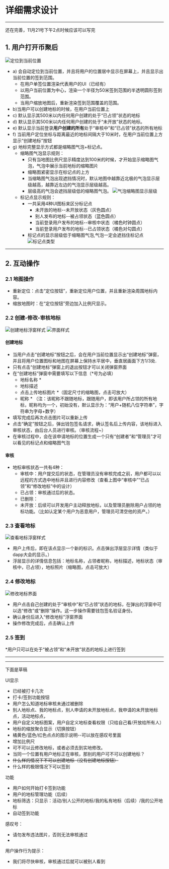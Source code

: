 # 详细需求设计
---
还在完善，11月21号下午2点时候应该可以写完
## 1. 用户打开币聚后
![定位到当前位置](../image/地标签到打卡/1.png)
* a) 会自动定位到当前位置，并且将用户的位置居中显示在屏幕上，并且显示出当前位置的签到范围。
    * 在用户单签位置渲染代表用户的UI（已经有）
    * 以用户当前位置为中心，渲染一个半径为50米签到范围的半透明圆形签到范围。
    * 当用户缩放地图后，重新渲染签到范围覆盖的范围。
* b)当用户可以创建地标的时候，在用户当前位置上
* c) 默认显示其500米以内任何用户创建的处于“已占领”状态的地标
* d) 默认显示其500米以内任何用户创建的处于“未开放”状态的地标。
* e) 默认显示当前登录**用户创建的所有**处于“审核中”和“已占领”状态的所有地标
* f) 当前用户定位坐标与距离最近的地标间隔大于10米时，在用户当前位置上方显示“创建地标”按钮
* g) 地标完整显示方式都是缩略图气泡+标记点。
    * 缩略图气泡显示规则：
        * 只有当地图比例尺显示精度达到100米的时候，才开始显示缩略图气泡，气泡中展示当前地标的缩略图片
        * 缩略图紧密显示在标记点的上方
        * 当缩略图气泡出现遮挡情况时，默认地图中越靠近北极的气泡显示层级越高，越靠近左边的气泡显示层级越高。
        * 层级高的气泡会遮挡层级低的缩略图气泡。
![气泡缩略图显示层级](../image/地标签到打卡/0.png)
    * 标记点显示规则：
        * 一共采用4种UI图标来区分标记点
            * 未开放的地标--未开放状态（灰色圆点）
            * 别人发布的地标--被占领状态（蓝色圆点）
            * 当前登录用户发布的地标--审核中状态（橘色时钟圆点）
            * 当前登录用户发布的地标--已占领状态（橘色对勾圆点）
        * 标记点的显示层级低于缩略图气泡,气泡一定会遮挡住标记点            
![标记点类型](../image/地标签到打卡/point.png)

---
## 2. 互动操作
### 2.1 地图操作
* 重新定位：点击“定位按钮”，重新定位用户位置，并且重新渲染周围地标内容。
* 缩放地图时：在“定位按钮”旁边加入比例尺显示。
### 2.2 创建-修改-审核地标
![创建地标浮窗样式](../image/地标签到打卡/create_card.png)
![界面样式](../image/地标签到打卡/review_point.png)
#### 创建地标
* 当用户点击“创建地标”按钮之后，会在用户当前位置显示出“创建地标”弹窗，并且将用户位置图标和地图在屏幕上保持水平居中，垂直居画面下方1/3处.
* 只有点击“创建地标”弹窗上的退出按钮才可以关闭弹窗界面
* 在“创建地标”弹窗中需要填写以下信息（\*号为必填）
    * 地标名称 \*
    * 地标描述
    * 点击上传地标图片 \*（固定尺寸的缩略图，点击可放大）
    * 昵称 \* （注：该昵称不跟随地标，跟随用户，即该用户所占领的所有地标，昵称均为一个，初始没有，默认显示为：“用户+随机八位字符串”，字符串为字母+数字）
* 填写完成后再次点击图片可以重新上传
* 点击“确定”按钮之后，弹出钱包签名请求，确认签名后上传内容，该地标进入审核状态，由后台人员进行审核。（审核流程~）
* 在审核过程中，会在该申请地标的位置生成一个只有“创建者”和“管理员”才可以看见的标记点和缩略图气泡
#### 审核
* 地标审核状态一共有4种：
    * 审核中：用户提交后的状态，在管理员没有审核完成之前，用户都可以以远程的方式选中地标并且进行内容修改（查看上图中“审核中”“已占领”和“修改地标”中的设计）
    * 已占领：审核通过后的状态。
    * 已删除：
    * 未开放：后续可以开发用户主动释放地标，以及管理员删除用户占领的地标功能。（比如认定某个用户为恶意用户，管理员可清空他的资产。）
### 2.3 查看地标
![查看地标浮窗样式](../image/地标签到打卡/cards_state.png)
* 用户上传后，即在该点显示一个新的标识。点击弹出浮层显示详情（类似于dapp大会的显示。）
* 浮层显示的详情信息包括：地标名称，占领者昵称，地标描述，地标状态（审核中，已占领），地标照片（缩略图，点击可放大）
### 2.4 修改地标
![修改地标界面](../image/地标签到打卡/modify.png)
* 用户点击自己创建的处于“审核中”和“已占领”状态的地标，在弹出的浮窗中可以选“修改”或“删除”操作。这一步操作需要钱包签名验证身份。
* 确认身份后进入“修改地标”浮窗界面
* 操作修改完成后，点击确认上传
### 2.5 签到
*用户只可以在处于“被占领”和“未开放”状态的地标上进行签到


---


---


下面是草稿


UI显示
* 已经被打卡几次
* 打卡/签到功能按钮
* 用户怎么知道地标审核未通过被删除
* 别人地标点、我的地标点，别人申请的未开放地标点，我申请的未开放地标点，活动地标点，
* 用户自定义地标图案，用户自定义地标查看权限（只给自己看/开放给所有人）
* 地标的缩放聚合显示（切换按钮）
* 橘黄色/蓝色/红色点点的图示说明--可以放在感叹号里面
* 增加比例尺
* 可不可以云修改地标，或者必须去到实地修改。
* 当同一个位置有用户地标正在审核，那别的用户可不可以创建地标？
* ~~什么样的情况下不可以创建地标（没有创建地标按钮）~~
* 什么样的极限情况下可以签到

功能
* 用户如何开始打卡签到功能
* 用户的地标管理功能（后续）
* 地标筛选：只显示：活动/别人公开的地标/我的私有地标（后续）/我的公开地标
* 自动签到功能

感叹号：
* 请勿发布违法图片，否则无法审核通过
* 

用户操作行为提示：
* 我们将尽快审核，审核通过后就可以被别人看到